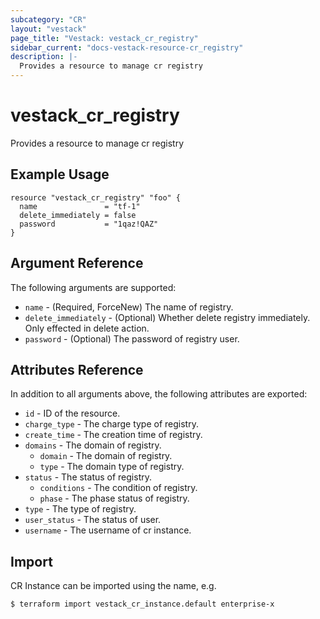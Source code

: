 ```yaml
---
subcategory: "CR"
layout: "vestack"
page_title: "Vestack: vestack_cr_registry"
sidebar_current: "docs-vestack-resource-cr_registry"
description: |-
  Provides a resource to manage cr registry
---
```

# vestack_cr_registry
Provides a resource to manage cr registry
## Example Usage
```hcl
resource "vestack_cr_registry" "foo" {
  name               = "tf-1"
  delete_immediately = false
  password           = "1qaz!QAZ"
}
```
## Argument Reference
The following arguments are supported:
* `name` - (Required, ForceNew) The name of registry.
* `delete_immediately` - (Optional) Whether delete registry immediately. Only effected in delete action.
* `password` - (Optional) The password of registry user.

## Attributes Reference
In addition to all arguments above, the following attributes are exported:
* `id` - ID of the resource.
* `charge_type` - The charge type of registry.
* `create_time` - The creation time of registry.
* `domains` - The domain of registry.
    * `domain` - The domain of registry.
    * `type` - The domain type of registry.
* `status` - The status of registry.
    * `conditions` - The condition of registry.
    * `phase` - The phase status of registry.
* `type` - The type of registry.
* `user_status` - The status of user.
* `username` - The username of cr instance.


## Import
CR Instance can be imported using the name, e.g.
```
$ terraform import vestack_cr_instance.default enterprise-x
```


